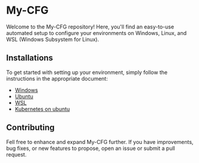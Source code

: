 # My-CFG

Welcome to the My-CFG repository! Here, you'll find an easy-to-use automated setup to configure your environments on Windows, Linux, and WSL (Windows Subsystem for Linux).

## Installations
To get started with setting up your environment, simply follow the instructions in the appropriate document:

- [Windows](https://github.com/raissonsouto/My-CFG/blob/main/documentation/windows.md)
- [Ubuntu](https://github.com/raissonsouto/My-CFG/blob/main/documentation/linux.md)
- [WSL](https://github.com/raissonsouto/My-CFG/blob/main/documentation/wsl.md)
- [Kubernetes on ubuntu]()

## Contributing
Fell free to enhance and expand My-CFG further. If you have improvements, bug fixes, or new features to propose, open an issue or submit a pull request.
